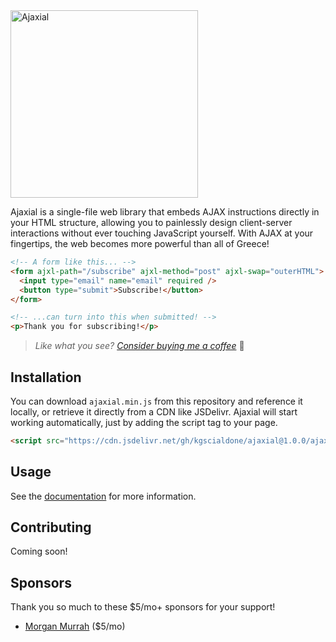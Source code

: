 <img src="https://ajaxial.unmodernweb.com/assets/logo-white.png" width="300" alt="Ajaxial">

Ajaxial is a single-file web library that embeds AJAX instructions directly in your HTML structure, allowing you to painlessly design client-server interactions without ever touching JavaScript yourself. With AJAX at your fingertips, the web becomes more powerful than all of Greece!

```html
<!-- A form like this... -->
<form ajxl-path="/subscribe" ajxl-method="post" ajxl-swap="outerHTML">
  <input type="email" name="email" required />
  <button type="submit">Subscribe!</button>
</form>

<!-- ...can turn into this when submitted! -->
<p>Thank you for subscribing!</p>
```

> _Like what you see? [Consider buying me a coffee](https://ko-fi.com/kgscialdone)_ 💜 

## Installation
You can download `ajaxial.min.js` from this repository and reference it locally, or retrieve it directly from a CDN like JSDelivr. Ajaxial will start working automatically, just by adding the script tag to your page.
```html
<script src="https://cdn.jsdelivr.net/gh/kgscialdone/ajaxial@1.0.0/ajaxial.min.js"></script>
```

## Usage
See the [documentation](https://ajaxial.unmodernweb.com/docs) for more information.

## Contributing
Coming soon!

## Sponsors
Thank you so much to these $5/mo+ sponsors for your support!

- [Morgan Murrah](https://github.com/airbr) ($5/mo)
